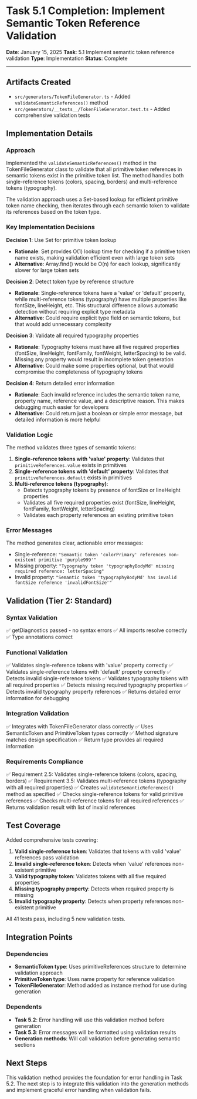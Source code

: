 # Task 5.1 Completion: Implement Semantic Token Reference Validation

**Date**: January 15, 2025
**Task**: 5.1 Implement semantic token reference validation
**Type**: Implementation
**Status**: Complete

---

## Artifacts Created

- `src/generators/TokenFileGenerator.ts` - Added `validateSemanticReferences()` method
- `src/generators/__tests__/TokenFileGenerator.test.ts` - Added comprehensive validation tests

## Implementation Details

### Approach

Implemented the `validateSemanticReferences()` method in the TokenFileGenerator class to validate that all primitive token references in semantic tokens exist in the primitive token list. The method handles both single-reference tokens (colors, spacing, borders) and multi-reference tokens (typography).

The validation approach uses a Set-based lookup for efficient primitive token name checking, then iterates through each semantic token to validate its references based on the token type.

### Key Implementation Decisions

**Decision 1**: Use Set for primitive token lookup
- **Rationale**: Set provides O(1) lookup time for checking if a primitive token name exists, making validation efficient even with large token sets
- **Alternative**: Array.find() would be O(n) for each lookup, significantly slower for large token sets

**Decision 2**: Detect token type by reference structure
- **Rationale**: Single-reference tokens have a 'value' or 'default' property, while multi-reference tokens (typography) have multiple properties like fontSize, lineHeight, etc. This structural difference allows automatic detection without requiring explicit type metadata
- **Alternative**: Could require explicit type field on semantic tokens, but that would add unnecessary complexity

**Decision 3**: Validate all required typography properties
- **Rationale**: Typography tokens must have all five required properties (fontSize, lineHeight, fontFamily, fontWeight, letterSpacing) to be valid. Missing any property would result in incomplete token generation
- **Alternative**: Could make some properties optional, but that would compromise the completeness of typography tokens

**Decision 4**: Return detailed error information
- **Rationale**: Each invalid reference includes the semantic token name, property name, reference value, and a descriptive reason. This makes debugging much easier for developers
- **Alternative**: Could return just a boolean or simple error message, but detailed information is more helpful

### Validation Logic

The method validates three types of semantic tokens:

1. **Single-reference tokens with 'value' property**: Validates that `primitiveReferences.value` exists in primitives
2. **Single-reference tokens with 'default' property**: Validates that `primitiveReferences.default` exists in primitives
3. **Multi-reference tokens (typography)**: 
   - Detects typography tokens by presence of fontSize or lineHeight properties
   - Validates all five required properties exist (fontSize, lineHeight, fontFamily, fontWeight, letterSpacing)
   - Validates each property references an existing primitive token

### Error Messages

The method generates clear, actionable error messages:

- Single-reference: `"Semantic token 'colorPrimary' references non-existent primitive 'purple999'"`
- Missing property: `"Typography token 'typographyBodyMd' missing required reference: letterSpacing"`
- Invalid property: `"Semantic token 'typographyBodyMd' has invalid fontSize reference 'invalidFontSize'"`

## Validation (Tier 2: Standard)

### Syntax Validation
✅ getDiagnostics passed - no syntax errors
✅ All imports resolve correctly
✅ Type annotations correct

### Functional Validation
✅ Validates single-reference tokens with 'value' property correctly
✅ Validates single-reference tokens with 'default' property correctly
✅ Detects invalid single-reference tokens
✅ Validates typography tokens with all required properties
✅ Detects missing required typography properties
✅ Detects invalid typography property references
✅ Returns detailed error information for debugging

### Integration Validation
✅ Integrates with TokenFileGenerator class correctly
✅ Uses SemanticToken and PrimitiveToken types correctly
✅ Method signature matches design specification
✅ Return type provides all required information

### Requirements Compliance
✅ Requirement 2.5: Validates single-reference tokens (colors, spacing, borders)
✅ Requirement 3.5: Validates multi-reference tokens (typography with all required properties)
✅ Creates `validateSemanticReferences()` method as specified
✅ Checks single-reference tokens for valid primitive references
✅ Checks multi-reference tokens for all required references
✅ Returns validation result with list of invalid references

## Test Coverage

Added comprehensive tests covering:

1. **Valid single-reference token**: Validates that tokens with valid 'value' references pass validation
2. **Invalid single-reference token**: Detects when 'value' references non-existent primitive
3. **Valid typography token**: Validates tokens with all five required properties
4. **Missing typography property**: Detects when required property is missing
5. **Invalid typography property**: Detects when property references non-existent primitive

All 41 tests pass, including 5 new validation tests.

## Integration Points

### Dependencies
- **SemanticToken type**: Uses primitiveReferences structure to determine validation approach
- **PrimitiveToken type**: Uses name property for reference validation
- **TokenFileGenerator**: Method added as instance method for use during generation

### Dependents
- **Task 5.2**: Error handling will use this validation method before generation
- **Task 5.3**: Error messages will be formatted using validation results
- **Generation methods**: Will call validation before generating semantic sections

## Next Steps

This validation method provides the foundation for error handling in Task 5.2. The next step is to integrate this validation into the generation methods and implement graceful error handling when validation fails.
